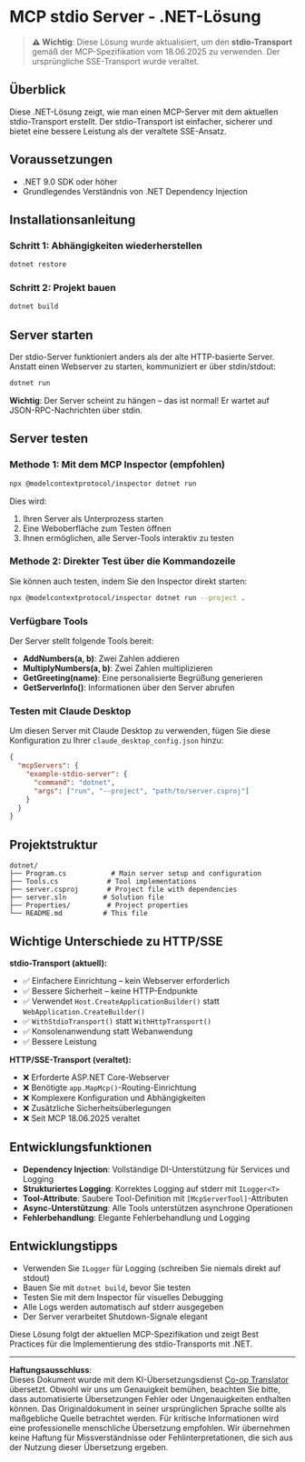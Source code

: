<!--
CO_OP_TRANSLATOR_METADATA:
{
  "original_hash": "69372338676e01a2c97f42f70fdfbf42",
  "translation_date": "2025-08-26T20:16:05+00:00",
  "source_file": "03-GettingStarted/05-stdio-server/solution/dotnet/README.md",
  "language_code": "de"
}
-->
# MCP stdio Server - .NET-Lösung

> **⚠️ Wichtig**: Diese Lösung wurde aktualisiert, um den **stdio-Transport** gemäß der MCP-Spezifikation vom 18.06.2025 zu verwenden. Der ursprüngliche SSE-Transport wurde veraltet.

## Überblick

Diese .NET-Lösung zeigt, wie man einen MCP-Server mit dem aktuellen stdio-Transport erstellt. Der stdio-Transport ist einfacher, sicherer und bietet eine bessere Leistung als der veraltete SSE-Ansatz.

## Voraussetzungen

- .NET 9.0 SDK oder höher
- Grundlegendes Verständnis von .NET Dependency Injection

## Installationsanleitung

### Schritt 1: Abhängigkeiten wiederherstellen

```bash
dotnet restore
```

### Schritt 2: Projekt bauen

```bash
dotnet build
```

## Server starten

Der stdio-Server funktioniert anders als der alte HTTP-basierte Server. Anstatt einen Webserver zu starten, kommuniziert er über stdin/stdout:

```bash
dotnet run
```

**Wichtig**: Der Server scheint zu hängen – das ist normal! Er wartet auf JSON-RPC-Nachrichten über stdin.

## Server testen

### Methode 1: Mit dem MCP Inspector (empfohlen)

```bash
npx @modelcontextprotocol/inspector dotnet run
```

Dies wird:
1. Ihren Server als Unterprozess starten
2. Eine Weboberfläche zum Testen öffnen
3. Ihnen ermöglichen, alle Server-Tools interaktiv zu testen

### Methode 2: Direkter Test über die Kommandozeile

Sie können auch testen, indem Sie den Inspector direkt starten:

```bash
npx @modelcontextprotocol/inspector dotnet run --project .
```

### Verfügbare Tools

Der Server stellt folgende Tools bereit:

- **AddNumbers(a, b)**: Zwei Zahlen addieren
- **MultiplyNumbers(a, b)**: Zwei Zahlen multiplizieren  
- **GetGreeting(name)**: Eine personalisierte Begrüßung generieren
- **GetServerInfo()**: Informationen über den Server abrufen

### Testen mit Claude Desktop

Um diesen Server mit Claude Desktop zu verwenden, fügen Sie diese Konfiguration zu Ihrer `claude_desktop_config.json` hinzu:

```json
{
  "mcpServers": {
    "example-stdio-server": {
      "command": "dotnet",
      "args": ["run", "--project", "path/to/server.csproj"]
    }
  }
}
```

## Projektstruktur

```
dotnet/
├── Program.cs           # Main server setup and configuration
├── Tools.cs            # Tool implementations
├── server.csproj       # Project file with dependencies
├── server.sln         # Solution file
├── Properties/         # Project properties
└── README.md          # This file
```

## Wichtige Unterschiede zu HTTP/SSE

**stdio-Transport (aktuell):**
- ✅ Einfachere Einrichtung – kein Webserver erforderlich
- ✅ Bessere Sicherheit – keine HTTP-Endpunkte
- ✅ Verwendet `Host.CreateApplicationBuilder()` statt `WebApplication.CreateBuilder()`
- ✅ `WithStdioTransport()` statt `WithHttpTransport()`
- ✅ Konsolenanwendung statt Webanwendung
- ✅ Bessere Leistung

**HTTP/SSE-Transport (veraltet):**
- ❌ Erforderte ASP.NET Core-Webserver
- ❌ Benötigte `app.MapMcp()`-Routing-Einrichtung
- ❌ Komplexere Konfiguration und Abhängigkeiten
- ❌ Zusätzliche Sicherheitsüberlegungen
- ❌ Seit MCP 18.06.2025 veraltet

## Entwicklungsfunktionen

- **Dependency Injection**: Vollständige DI-Unterstützung für Services und Logging
- **Strukturiertes Logging**: Korrektes Logging auf stderr mit `ILogger<T>`
- **Tool-Attribute**: Saubere Tool-Definition mit `[McpServerTool]`-Attributen
- **Async-Unterstützung**: Alle Tools unterstützen asynchrone Operationen
- **Fehlerbehandlung**: Elegante Fehlerbehandlung und Logging

## Entwicklungstipps

- Verwenden Sie `ILogger` für Logging (schreiben Sie niemals direkt auf stdout)
- Bauen Sie mit `dotnet build`, bevor Sie testen
- Testen Sie mit dem Inspector für visuelles Debugging
- Alle Logs werden automatisch auf stderr ausgegeben
- Der Server verarbeitet Shutdown-Signale elegant

Diese Lösung folgt der aktuellen MCP-Spezifikation und zeigt Best Practices für die Implementierung des stdio-Transports mit .NET.

---

**Haftungsausschluss**:  
Dieses Dokument wurde mit dem KI-Übersetzungsdienst [Co-op Translator](https://github.com/Azure/co-op-translator) übersetzt. Obwohl wir uns um Genauigkeit bemühen, beachten Sie bitte, dass automatisierte Übersetzungen Fehler oder Ungenauigkeiten enthalten können. Das Originaldokument in seiner ursprünglichen Sprache sollte als maßgebliche Quelle betrachtet werden. Für kritische Informationen wird eine professionelle menschliche Übersetzung empfohlen. Wir übernehmen keine Haftung für Missverständnisse oder Fehlinterpretationen, die sich aus der Nutzung dieser Übersetzung ergeben.